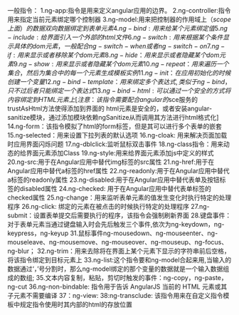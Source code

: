 一般指令：
1.ng-app:指令是用来定义angular应用的边界。
2.ng-controller:指令用来指定当前元素绑定哪个控制器
3.ng-model:用来把控制器的作用域上（$scope上面）的数据双向数据绑定到表单元素
4.ng-bind:用来给某个元素绑定值
5.ng-include: 给界面引入一个外部的html文件
6.ng-switch: 用来根据某个条件显示具体的dom元素，一般配合ng-switch-when或者ng-switch-on
7.ng-if: 用来显示或者移除某个dom元素
8.ng-hide：用来显示或者隐藏某个dom元素
9.ng-show: 用来显示或者隐藏某个dom元素
10.ng-repeat：用来遍历一个集合，然后为集合中的每一个元素生成模板实例
11.ng-init：在应用初始化的时候创建一个变量
12.ng-bind-template：用来绑定多个表达式,类似于ng-bind，只不过后者只能绑定一个表达式
13.ng-bind-html: 可以通过一个安全的方式将内容绑定到 HTML 元素上[注意：该指令需要配合angular的$sce服务的trustAsHtml方法使得添加到界面的
html元素是安全的，或者安装angular-sanitize模块，通过添加模块依赖ngSanitize从而调用其方法进行html格式化]
14.ng-form：该指令模拟了html的form标签，但是其可以进行多个表单的嵌套
15.ng-selected：用来设置下拉列表的默认选项
16.ng-cloak: 用来解决页面加载时应用界面闪烁问题
17.ng-dblclick:监听鼠标双击事件
18.ng-class指令：用来动态的给界面元素添加Class
19.ng-style:用来给界面元素添加js中定义的样式
20.ng-src:用于在Angular应用中替代img标签的src属性
21.ng-href:用于在Angular应用中替代a标签的href属性
22.ng-readonly:用于在Angular应用中替代a标签的readonly属性
23.ng-disabled:用于在Angular应用中替代表单及按钮标签的disabled属性
24.ng-checked: 用于在Angular应用中替代表单标签的checked属性
25.ng-change：用来监听表单元素的值发生变化时执行特定的处理程序
26.ng-click: 绑定的元素在被点击的时候执行特定的处理程序
27.ng-submit：设置表单提交后需要执行的程序，该指令会强制刷新界面
28.键盘事件：对于表单元素当通过键盘输入时会先后触发三个事件,依次为ng-keydown，ng-keypress，ng-keyup
31.鼠标事件ng-mousedown、ng-mouseenter、ng-mouseleave、ng-mousemove、ng-mouseover、ng-mouseup、ng-focus、ng-blur；
32.ng-trim：用来去除将在界面上某个元素下显示的字符串前后空格，将该指令绑定到目标元素上
33.ng-list:这个指令要和ng-model合起来用,当输入的数据通过‘，’号分割时，那么ng-model绑定的那个变量的数据就是一个输入数据组成的数组;
35.文本内容复制，粘贴，剪切时触发的事件：ng-copy，ng-paste，ng-cut
36.ng-non-bindable: 指令用于告诉 AngularJS 当前的 HTML 元素或其子元素不需要编译
37：ng-view:
38:ng-transclude: 该指令用来在自定义指令模板中规定指令使用时其内部的html的存放位置


